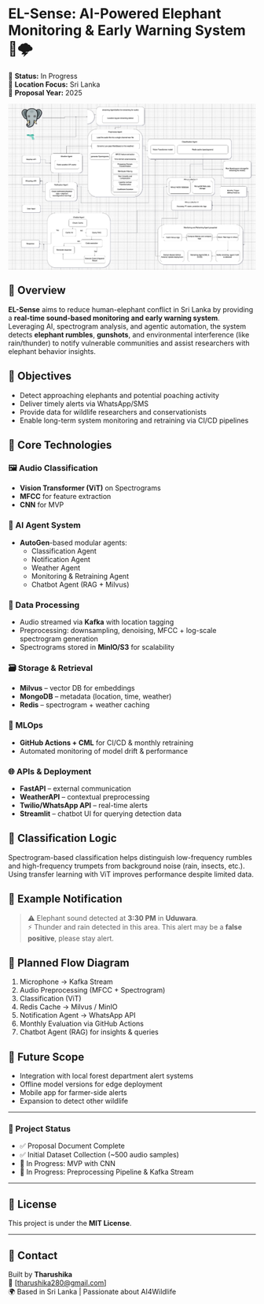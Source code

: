 # EL-Sense: AI-Powered Elephant Monitoring & Early Warning System 🐘🌩️

🚧 **Status:** In Progress  
📍 **Location Focus:** Sri Lanka  
📅 **Proposal Year:** 2025  



<img align="center" src="el-sense-diagram.png" width="800" alt="EL-Sense System Architecture">

## 📌 Overview
**EL-Sense** aims to reduce human-elephant conflict in Sri Lanka by providing a **real-time sound-based monitoring and early warning system**. Leveraging AI, spectrogram analysis, and agentic automation, the system detects **elephant rumbles**, **gunshots**, and environmental interference (like rain/thunder) to notify vulnerable communities and assist researchers with elephant behavior insights.


## 🎯 Objectives

- Detect approaching elephants and potential poaching activity
- Deliver timely alerts via WhatsApp/SMS
- Provide data for wildlife researchers and conservationists
- Enable long-term system monitoring and retraining via CI/CD pipelines

## 🧠 Core Technologies

### 🖼️ Audio Classification
- **Vision Transformer (ViT)** on Spectrograms
- **MFCC** for feature extraction
- **CNN** for MVP

### 🧩 AI Agent System
- **AutoGen**-based modular agents:
  - Classification Agent
  - Notification Agent
  - Weather Agent
  - Monitoring & Retraining Agent
  - Chatbot Agent (RAG + Milvus)

### 🧪 Data Processing
- Audio streamed via **Kafka** with location tagging
- Preprocessing: downsampling, denoising, MFCC + log-scale spectrogram generation
- Spectrograms stored in **MinIO/S3** for scalability

### 🗃️ Storage & Retrieval
- **Milvus** – vector DB for embeddings
- **MongoDB** – metadata (location, time, weather)
- **Redis** – spectrogram + weather caching

### 🔁 MLOps
- **GitHub Actions + CML** for CI/CD & monthly retraining
- Automated monitoring of model drift & performance

### 🌐 APIs & Deployment
- **FastAPI** – external communication
- **WeatherAPI** – contextual preprocessing
- **Twilio/WhatsApp API** – real-time alerts
- **Streamlit** – chatbot UI for querying detection data

## 🧪 Classification Logic

Spectrogram-based classification helps distinguish low-frequency rumbles and high-frequency trumpets from background noise (rain, insects, etc.). Using transfer learning with ViT improves performance despite limited data.

## 💬 Example Notification

> ⚠️ Elephant sound detected at **3:30 PM** in **Uduwara**.  
> ⚡ Thunder and rain detected in this area. This alert may be a **false positive**, please stay alert.

## 🔁 Planned Flow Diagram

1. Microphone → Kafka Stream  
2. Audio Preprocessing (MFCC + Spectrogram)  
3. Classification (ViT)  
4. Redis Cache → Milvus / MinIO  
5. Notification Agent → WhatsApp API  
6. Monthly Evaluation via GitHub Actions  
7. Chatbot Agent (RAG) for insights & queries  

## 🧠 Future Scope

- Integration with local forest department alert systems
- Offline model versions for edge deployment
- Mobile app for farmer-side alerts
- Expansion to detect other wildlife

---

### 📂 Project Status
- ✅ Proposal Document Complete  
- ✅ Initial Dataset Collection (~500 audio samples)  
- 🔁 In Progress: MVP with CNN  
- 🔁 In Progress: Preprocessing Pipeline & Kafka Stream

---

## 📜 License
This project is under the **MIT License**.

---

## 🤝 Contact
Built by **Tharushika**  
📧 [tharushika280@gmail.com]  
🌍 Based in Sri Lanka | Passionate about AI4Wildlife

